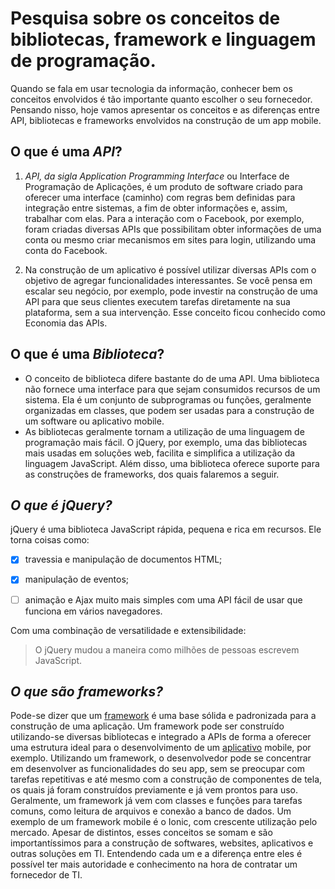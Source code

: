 # Pesquisa sobre os conceitos de bibliotecas, framework e linguagem de programação.

Quando se fala em usar tecnologia da informação, conhecer bem os conceitos envolvidos é tão importante quanto escolher o seu fornecedor. Pensando nisso, hoje vamos apresentar os conceitos e as diferenças entre API, bibliotecas e frameworks envolvidos na construção de um app mobile.

## O que é uma **_API_**?

1. _API, da sigla Application Programming Interface_ ou Interface de Programação de Aplicações, é um produto de software criado para oferecer uma interface (caminho) com regras bem definidas para integração entre sistemas, a fim de obter informações e, assim, trabalhar com elas.
Para a interação com o Facebook, por exemplo, foram criadas diversas APIs que possibilitam obter informações de uma conta ou mesmo criar mecanismos em sites para login, utilizando uma conta do Facebook.

2. Na construção de um aplicativo é possível utilizar diversas APIs com o objetivo de agregar funcionalidades interessantes.
Se você pensa em escalar seu negócio, por exemplo, pode investir na construção de uma API para que seus clientes executem tarefas diretamente na sua plataforma, sem a sua intervenção. Esse conceito ficou conhecido como Economia das APIs.

## O que é uma **_Biblioteca_**?

- O conceito de biblioteca difere bastante do de uma API. Uma biblioteca não fornece uma interface para que sejam consumidos recursos de um sistema. Ela é um conjunto de subprogramas ou funções, geralmente organizadas em classes, que podem ser usadas para a construção de um software ou aplicativo mobile.
- As bibliotecas geralmente tornam a utilização de uma linguagem de programação mais fácil. O jQuery, por exemplo, uma das bibliotecas mais usadas em soluções web, facilita e simplifica a utilização da linguagem JavaScript. Além disso, uma biblioteca oferece suporte para as construções de frameworks, dos quais falaremos a seguir.

## **_O que é jQuery?_**

jQuery é uma biblioteca JavaScript rápida, pequena e rica em recursos. Ele torna coisas como:

 - [x] travessia e manipulação de documentos HTML;

 - [x] manipulação de eventos;

 - [ ] animação e Ajax muito mais simples com uma API fácil de usar que funciona em vários navegadores. 
 
 Com uma combinação de versatilidade e extensibilidade:
 > O jQuery mudou a maneira como milhões de pessoas escrevem JavaScript.

## **_O que são frameworks?_**

Pode-se dizer que um [framework](https://blog.cedrotech.com) é uma base sólida e padronizada para a construção de uma aplicação. Um framework pode ser construído utilizando-se diversas bibliotecas e integrado a APIs de forma a oferecer uma estrutura ideal para o desenvolvimento de um [aplicativo](https://blog.cedrotech.com) mobile, por exemplo.
Utilizando um framework, o desenvolvedor pode se concentrar em desenvolver as funcionalidades do seu app, sem se preocupar com tarefas repetitivas e até mesmo com a construção de componentes de tela, os quais já foram construídos previamente e já vem prontos para uso.
Geralmente, um framework já vem com classes e funções para tarefas comuns, como leitura de arquivos e conexão a banco de dados. Um exemplo de um framework mobile é o Ionic, com crescente utilização pelo mercado.
Apesar de distintos, esses conceitos se somam e são importantíssimos para a construção de softwares, websites, aplicativos e outras soluções em TI. Entendendo cada um e a diferença entre eles é possível ter mais autoridade e conhecimento na hora de contratar um fornecedor de TI.
